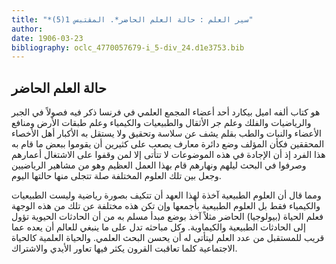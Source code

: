 ```yaml
---
title: "*سير العلم : حالة العلم الحاضر*. المقتبس 1(5)"
author: 
date: 1906-03-23
bibliography: oclc_4770057679-i_5-div_24.d1e3753.bib
---
```




##  حالة العلم الحاضر 


 هو كتاب ألفه اميل بيكارد  أحد  أعضاء المجمع العلمي في فرنسا ذكر فيه فصولاً في الجبر والرياضيات والفلك وعلم جر الأثقال والطبيعيات والكيمياء وعلم طبقات الأرض ومنافع الأعضاء والنبات والطب بقلم يشف عن سلاسة وتحقيق ولا يستقل به الأكبار أهل الأخصاء المحققين فكأن المؤلف وضع دائرة معارف يصعب على كثيرين أن يقوموا ببعض ما قام به هذا الفرد إذ أن الإجادة في هذه الموضوعات لا تتأتى إلا لمن وقفوا على الاشتغال أعمارهم وصرفوا في البحث ليلهم ونهارهم قام بهذا العمل العظيم وهو من مشاهير الرياضيين وجعل بين تلك العلوم المختلفة صلة تتجلى منها حالتها اليوم. 

 ومما قال أن العلوم الطبيعية آخذة لهذا العهد أن تتكيف بصورة رياضية وليست الطبيعيات والكيمياء فقط بل العلوم الطبيعية بأجمعها وإن تكن هذه مختلفة عن تلك من هذه الوجهة فعلم الحياة (بيولوجيا) الحاضر مثلاً آخذ بوضع مبدأ مسلم به من أن الحادثات الحيوية تؤول إلى الحادثات الطبيعية والكيماوية. وكل مباحثه تدل على ما ينبغي للعالم أن يعده عما قريب للمستقبل من عدد العلم ليتأتى له أن يحسن البحث العلمي. والحياة العلمية كالحياة الاجتماعية كلما تعاقبت القرون يكثر فيها تعاور الأيدي والاشتراك. 
